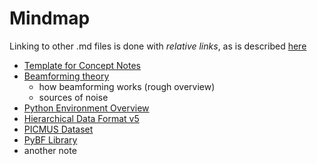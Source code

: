 # Mindmap

Linking to other .md files is done with *relative links*, as is described [here](https://stackoverflow.com/questions/7653483/github-relative-link-in-markdown-file)

- [Template for Concept Notes](concept_template.md)
- [Beamforming theory](beamforming.md)
    - how beamforming works (rough overview)
    - sources of noise
- [Python Environment Overview](<important environments.md>)
- [Hierarchical Data Format v5](HDF5.md)
- [PICMUS Dataset]((PICMUS.md))
- [PyBF Library](<PyBF Library.md>)
- another note